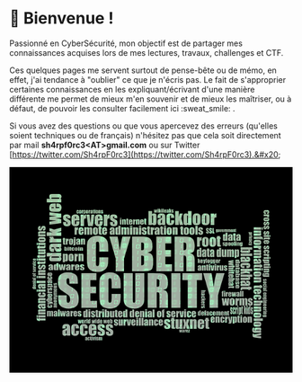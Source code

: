 # 👋 Bienvenue !

Passionné en CyberSécurité, mon objectif est de partager mes connaissances acquises lors de mes lectures, travaux, challenges et CTF.

Ces quelques pages me servent surtout de pense-bête ou de mémo, en effet, j'ai tendance à "oublier" ce que je n'écris pas. Le fait de s'approprier certaines connaissances en les expliquant/écrivant d'une manière différente me permet de mieux m'en souvenir et de mieux les maîtriser, ou à défaut, de pouvoir les consulter facilement ici :sweat\_smile: .

Si vous avez des questions ou que vous apercevez des erreurs (qu'elles soient techniques ou de français) n'hésitez pas que cela soit directement par mail **sh4rpf0rc3\<AT>gmail.com** ou sur Twitter [https://twitter.com/Sh4rpF0rc3](https://twitter.com/Sh4rpF0rc3).&#x20;

![](.gitbook/assets/c60b329b5419139f45551c4324ef2dd9.png)

